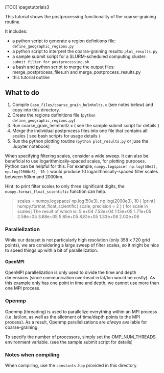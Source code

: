 [TOC]
\pagetutorials3

This tutorial shows the postprocessing functionality of the coarse-graining routine.

It includes:
- a python script to generate a region definitions file: `define_geographic_regions.py`
- a python script to interpret the coarse-graining results: `plot_results.py`
- a sample submit script for a SLURM-scheduled computing cluster: `submit_filter_for_postprocessing.sh`
- a bash and python script to merge the output files: merge_postprocess_files.sh and  merge_postprocess_results.py
- this tutorial outline

## What to do

1. Compile `Case_Files/coarse_grain_helmholtz.x` (see notes below) and copy into this directory.
3. Create the regions definitions file (`python define_geographic_regions.py`)
4. Run coarse_grain_helmholtz.x ( see the sample submit script for details )
5. Merge the individual postprocess files into one file that contains all scales ( see bash scripts for usage details )
6. Run the python plotting routine (`python plot_results.py` or juse the Jupyter notebook)

When specifying filtering scales, consider a wide sweep. It can also be beneficial to use logarithmically-spaced scales, for plotting purposes.
Python can be helpful for this. For example, `numpy.logspace( np.log(50e3), np.log(2000e3), 10 )` would produce 10 logarithmically-spaced
filter scales between 50km and 2000km.

Hint: to print filter scales to only three significant digits, the `numpy.format_float_scientific` function can help.
> scales = numpy.logspace( np.log(50e3), np.log(2000e3), 10 )
> [print( numpy.format_float_scientific( scale, precision = 2 ) ) for scale in scales]
The result of which is: 5.e+04 7.53e+04 1.13e+05 1.71e+05 2.58e+05 3.88e+05 5.85e+05 8.81e+05 1.33e+06 2.00e+06

### Parallelization

While our dataset is not particularly high resolution (only 358 x 720 grid points), we are considering a large sweep of filter scales,
so it might be nice to speed things up with a bit of parallelization.

#### OpenMPI

OpenMPI parallelization is only used to divide the time and depth dimensions (since communication overhead in lat/lon would be costly).
As this example only has one point in time and depth, we cannot use more than one MPI process.

### Openmp

Openmp (threading) is used to parallelize everything within an MPI process (i.e. lat/lon, as well as the allotment of time/depth points to the MPI process).
As a result, Openmp parallelizations are _always_ available for coarse-graining.

To specify the number of processors, simply set the OMP_NUM_THREADS environment variable. (see the sample submit script for details)

### Notes when compiling

When compiling, use the `constants.hpp` provided in this directory.

